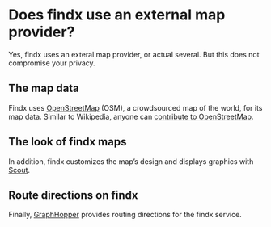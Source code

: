 # Does findx use an external map provider?
Yes, findx uses an exteral map provider, or actual several. But this does not compromise your privacy.

## The map data
Findx uses [OpenStreetMap](http://www.openstreetmap.org/) (OSM), a crowdsourced map of the world, for its map data. Similar to Wikipedia, anyone can [contribute to OpenStreetMap](https://help.findx.com/en/contribute-map).

## The look of findx maps
In addition, findx customizes the map’s design and displays graphics with [Scout](http://developer.skobbler.com).

## Route directions on findx
Finally, [GraphHopper](https://graphhopper.com) provides routing directions for the findx service.
